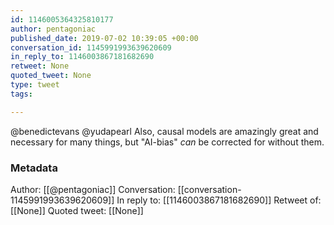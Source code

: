 ```yaml
---
id: 1146005364325810177
author: pentagoniac
published_date: 2019-07-02 10:39:05 +00:00
conversation_id: 1145991993639620609
in_reply_to: 1146003867181682690
retweet: None
quoted_tweet: None
type: tweet
tags:

---
```


@benedictevans @yudapearl Also, causal models are amazingly great and necessary for many things, but "AI-bias" *can* be corrected for without them.

### Metadata

Author: [[@pentagoniac]]
Conversation: [[conversation-1145991993639620609]]
In reply to: [[1146003867181682690]]
Retweet of: [[None]]
Quoted tweet: [[None]]
